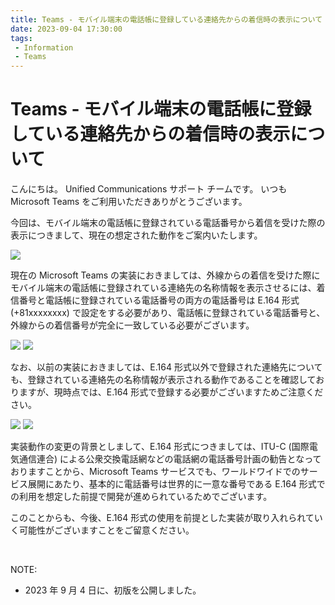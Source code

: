 ```yaml
---
title: Teams - モバイル端末の電話帳に登録している連絡先からの着信時の表示について
date: 2023-09-04 17:30:00
tags:
 - Information
 - Teams
---
```


# Teams - モバイル端末の電話帳に登録している連絡先からの着信時の表示について

こんにちは。
Unified Communications サポート チームです。
いつも Microsoft Teams をご利用いただきありがとうございます。

今回は、モバイル端末の電話帳に登録されている電話番号から着信を受けた際の表示につきまして、現在の想定された動作をご案内いたします。

![](./Image1.jpg)

現在の Microsoft Teams の実装におきましては、外線からの着信を受けた際にモバイル端末の電話帳に登録されている連絡先の名称情報を表示させるには、着信番号と電話帳に登録されている電話番号の両方の電話番号は E.164 形式 (+81xxxxxxxx) で設定をする必要があり、電話帳に登録されている電話番号と、外線からの着信番号が完全に一致している必要がございます。

![](./Image2.jpg)
![](./Image3.jpg)

なお、以前の実装におきましては、E.164 形式以外で登録された連絡先についても、登録されている連絡先の名称情報が表示される動作であることを確認しておりますが、現時点では、E.164 形式で登録する必要がございますためご注意ください。

![](./Image4.jpg)
![](./Image5.jpg)

実装動作の変更の背景としまして、E.164 形式につきましては、ITU-C (国際電気通信連合) による公衆交換電話網などの電話網の電話番号計画の勧告となっておりますことから、Microsoft Teams サービスでも、ワールドワイドでのサービス展開にあたり、基本的に電話番号は世界的に一意な番号である E.164 形式での利用を想定した前提で開発が進められているためでございます。

このことからも、今後、E.164 形式の使用を前提とした実装が取り入れられていく可能性がございますことをご留意ください。


<br />

NOTE:  
- 2023 年 9 月 4 日に、初版を公開しました。
